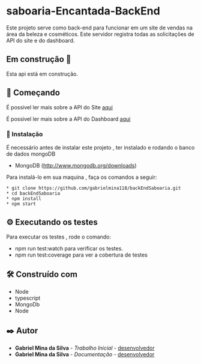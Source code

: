 # saboaria-Encantada-BackEnd

Este projeto serve como back-end para funcionar em um site de vendas na área da beleza e cosméticos. Este servidor registra todas as solicitações de API do site e do dashboard.

## Em construção :construction:
Esta api está em construção.

## 🚀 Começando

É possivel ler mais sobre a API do Site [aqui](https://documenter.getpostman.com/view/24008527/2s93CPpXSw)

É possivel ler mais sobre a API do Dashboard [aqui](https://documenter.getpostman.com/view/24008527/2s93zE2zqu)
### 🔧 Instalação

É necessário antes de instalar este projeto , ter instalado e rodando o banco de dados mongoDB
* MongoDB (http://www.mongodb.org/downloads)

Para instalá-lo em sua maquina , faça os comandos a seguir:

```
* git clone https://github.com/gabrielmina118/backEndSaboaria.git
* cd backEndSaboaria
* npm install
* npm start
```

## ⚙️ Executando os testes

Para executar os testes , rode o comando:
* npm run test:watch para verificar os testes.
* npm run test:coverage para ver a cobertura de testes

## 🛠️ Construído com

* Node
* typescript
* MongoDb
* Node

## ✒️ Autor

* **Gabriel Mina da Silva** - *Trabalho Inicial* - [desenvolvedor]( https://github.com/gabrielmina118)
* **Gabriel Mina da Silva** - *Documentação* - [desenvolvedor]( https://github.com/gabrielmina118)
